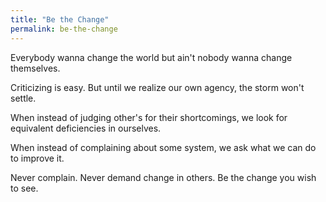 ```yaml
---
title: "Be the Change"
permalink: be-the-change
---
```


Everybody wanna change the world but ain't nobody wanna change themselves.

Criticizing is easy. But until we realize our own agency, the storm won't settle.

When instead of judging other's for their shortcomings, we look for equivalent deficiencies in ourselves.

When instead of complaining about some system, we ask what we can do to improve it.

Never complain. Never demand change in others. Be the change you wish to see.
